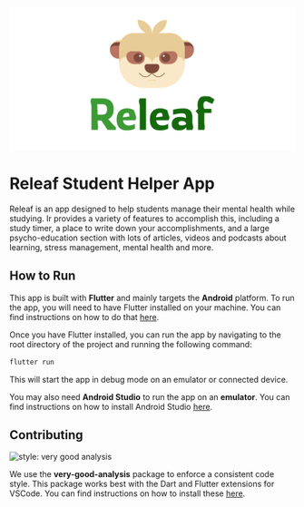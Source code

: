 ![Releaf Banner](blob/Releaf_banner.png)

# Releaf Student Helper App

Releaf is an app designed to help students manage their mental health while studying. Ir provides a variety of features to accomplish this, including a study timer, a place to write down your accomplishments, and a large psycho-education section with lots of articles, videos and podcasts about learning, stress management, mental health and more.

## How to Run

This app is built with **Flutter** and mainly targets the **Android** platform. To run the app, you will need to have Flutter installed on your machine. You can find instructions on how to do that [here](https://flutter.dev/docs/get-started/install).

Once you have Flutter installed, you can run the app by navigating to the root directory of the project and running the following command:

```bash
flutter run
```

This will start the app in debug mode on an emulator or connected device.

You may also need **Android Studio** to run the app on an **emulator**. You can find instructions on how to install Android Studio [here](https://developer.android.com/studio).

## Contributing

<img src="https://img.shields.io/badge/style-very_good_analysis-B22C89.svg" alt="style: very good analysis">

We use the **very-good-analysis** package to enforce a consistent code style. This package works best with the Dart and Flutter extensions for VSCode. You can find instructions on how to install these [here](https://flutter.dev/docs/get-started/editor?tab=vscode).


